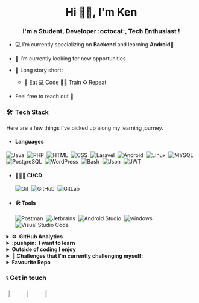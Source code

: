 <h1 align="center">  Hi 👋🏻, I'm Ken</h1>

<h3 align="center">I'm a Student, Developer :octocat:, Tech Enthusiast !</h3>

- 💻 I’m currently specializing on **Backend** and learning **Android**📱

- 🔭 I’m currently looking for new opportunities

- 📖 Long story short:

  - :poultry_leg: Eat 💻 Code 💪🏽 Train ♻️ Repeat

* Feel free to reach out 💬

### 🛠 &nbsp;Tech Stack

Here are a few things I've picked up along my learning journey.

- #### Languages

![Java](https://img.shields.io/badge/-Java-05122A?style=flat&logo=Java&logoColor=FFA518)&nbsp;
![PHP](https://img.shields.io/badge/-PHP-05122A?style=flat&logo=PHP)&nbsp;
![HTML](https://img.shields.io/badge/-HTML-05122A?style=flat&logo=HTML5)&nbsp;
![CSS](https://img.shields.io/badge/-CSS-05122A?style=flat&logo=CSS3&logoColor=1572B6)&nbsp;
![Laravel](https://img.shields.io/badge/-Laravel-05122A?style=flat&logo=Laravel)&nbsp;
![Android](https://img.shields.io/badge/-Android-05122A?style=flat&logo=Android)&nbsp;
![Linux](https://img.shields.io/badge/-Linux-05122A?style=flat&logo=Linux&)&nbsp;
![MYSQL](https://img.shields.io/badge/-MYSQL-05122A?style=flat&logo=MYSQL)&nbsp;
![PostgreSQL](https://img.shields.io/badge/-PostgreSQL-05122A?style=flat&logo=PostgreSQL)&nbsp;
![WordPress](https://img.shields.io/badge/-WordPress-05122A?style=flat&logo=WordPress)&nbsp;
![Bash](https://img.shields.io/badge/-Bash-05122A?style=flat&logo=gnu-bash)&nbsp;
![Json](https://img.shields.io/badge/-Json-05122A?style=flat&logo=Json)&nbsp;
![JWT](https://img.shields.io/badge/-jwt-05122A?style=flat&logo=jwt)&nbsp;

- #### 👨🏽‍💻 CI/CD

  ![Git](https://img.shields.io/badge/-Git-05122A?style=flat&logo=git)&nbsp;
  ![GitHub](https://img.shields.io/badge/-GitHub-05122A?style=flat&logo=github)&nbsp;
  ![GitLab](https://img.shields.io/badge/-GitHub-05122A?style=flat&logo=gitlab)&nbsp;

- #### 🛠 Tools
  ![Postman](https://img.shields.io/badge/-Postman-05122A?style=flat&logo=Postman)&nbsp;
  ![Jetbrains](https://img.shields.io/badge/-Jetbrains-05122A?style=flat&logo=Jetbrains)&nbsp;
  ![Android Studio](https://img.shields.io/badge/-Android%20Studio-05122A?style=flat&logo=android-studio&logoColor=007ACC)&nbsp;
  ![windows](https://img.shields.io/badge/-windows-05122A?style=flat&logo=windows)&nbsp;
  ![Visual Studio Code](https://img.shields.io/badge/-Visual%20Studio%20Code-05122A?style=flat&logo=visual-studio-code&logoColor=007ACC)&nbsp;

<details>
<summary><b> ⚙️ &nbsp;GitHub Analytics</b></summary>
<br>
<a href="#">
  <img  src="https://github-readme-stats.vercel.app/api?username=kennguch&theme=chartreuse-dark&show_icons=true" />
</a>
<a href="#">
  <img  src="https://github-readme-stats.vercel.app/api/top-langs/?username=kennguch&show_icons=true&theme=chartreuse-dark&layout=compact" />
</a>
<br>
</details>

<details>

<summary><b> :pushpin: &nbsp;I want to learn</b></summary>

- Android
- GraphQL
- Docker
- Kubernetes
</details>

<details>
<summary><b> Outside of coding I enjoy</b></summary>

- Playing video games :video_game:
- Listening to music :musical_note:
- Tech Documentaries,Geeky Sitcoms :vulcan_salute:
</details>

<details>
<summary> <b>🌱 Challenges that I’m currently challenging myself:</b></summary>
<!-- gif Image -->
<img src="https://github.com/JoykishanSharma/JoykishanSharma/blob/master/life_balance.gif" alt="side Image" align="center" width="460" height="auto" />
</details>

<details>
<summary> <b> Favourite Repo</b></summary>

![ReadMe Card](https://github-readme-stats.vercel.app/api/pin/?username=kennguch&repo=Solutech-Interview-Solution&theme=chartreuse-dark)

</details>

### 📞 Get in touch

<p>
<a href="https://github.com/kennguch"><img alt="github" width="7%" style="padding:5px" src="https://img.icons8.com/clouds/100/000000/github.png"/></a>
<a href="https://www.linkedin.com/in/ken-nguch-984055160"><img alt="linkedin" width="7%" style="padding:5px" src="https://img.icons8.com/clouds/100/000000/linkedin.png"/></a>
<a href="https://twitter.com/KenNguch"><img alt="linkedin" width="7%" style="padding:5px" src="https://img.icons8.com/clouds/100/000000/twitter.png"/></a>
</p>
